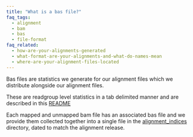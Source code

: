 ```yaml
---
title: "What is a bas file?"
faq_tags:
  - alignment
  - bam
  - bas
  - file-format
faq_related:
  - how-are-your-alignments-generated
  - what-format-are-your-alignments-and-what-do-names-mean
  - where-are-your-alignment-files-located
---
```

                    
Bas files are statistics we generate for our alignment files which we distribute alongside our alignment files. 

These are readgroup level statistics in a tab delimited manner and are described in this [README](ftp://ftp.1000genomes.ebi.ac.uk/vol1/ftp/README_file_formats_and_descriptions.md)

Each mapped and unmapped bam file has an associated bas file and we provide them collected together into a single file in the [alignment_indices](http://ftp.1000genomes.ebi.ac.uk/vol1/ftp/alignment_indices/) directory, dated to match the alignment release.
